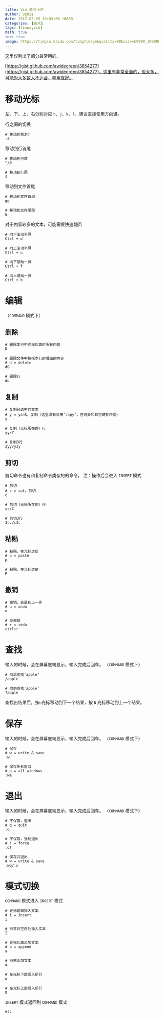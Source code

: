 ```yaml
---
title: Vim 命令小结
author: Uphie
date: 2017-05-25 19:03:00 +0800
categories: [技术]
tags: [linux,vim]
math: true
toc: true
image: https://timgsa.baidu.com/timg?image&quality=80&size=b9999_10000&sec=1602590302205&di=8eab2ecfd674b3638c2e3a0f1a371201&imgtype=0&src=http%3A%2F%2Fd.hiphotos.baidu.com%2Fzhidao%2Fpic%2Fitem%2F908fa0ec08fa513d45869a30366d55fbb2fbd934.jpg
---
```


这里仅列出了部分最常用的。

[https://gist.github.com/awidegreen/3854277](https://gist.github.com/awidegreen/3854277)，这里有非常全面的，但太多，可能对大多数人不适合，够用就好。

# 移动光标

左、下、上、右分别对应 `h`、`j`、`k`、`l`，建议直接使用方向键。

行之间的切换
```
# 移动到第3行
:3
```
移动到行首尾
```
# 移动到行首
^/0

# 移动到行尾
$
```
移动到文件首尾
```
# 移动到文件首部
gg

# 移动到文件尾部
G
```
对于内容较多的文本，可能需要快速翻页
```
# 向下滚动半屏
Ctrl + d

# 向上滚动半屏
Ctrl + u

# 向下滚动一屏
Ctrl + f

# 向上滚动一屏
Ctrl + b
```
# 编辑
（`COMMAND` 模式下）

## 删除
```
# 删除本行中光标后面的所有内容
D

# 删除文件中包括本行的后面的内容
# d = delete
dG

# 删除行
dd
```
## 复制
```
# 复制已选中的文本
# y = yank，复制（这里没有采用‘copy’，否则会和其它键有冲突）
y

# 复制（光标所在的）行
yy/Y

# 复制3行
3yy/y3y
```
## 剪切
剪切命令也有和复制命令类似的的命令。
注：操作后会进入 `INSERT` 模式
```
# 剪切
# c = cut，剪切
c

# 剪切（光标所在的）行
cc/C

# 剪切3行
3cc/c3c
```
## 粘贴
```
# 粘贴，在光标之后
# p = paste
p

# 粘贴，在光标之前
P
```
## 撤销

```
# 撤销，会退到上一步
# u = undo
u

# 反撤销
# r = redo
ctrl+r
```
# 查找
输入的时候，会在屏幕底端显示，输入完成后回车。
（`COMMAND` 模式下）
```
# 向后查找‘apple’
/apple

# 向前查找‘apple’
?apple
```
查找出结果后，按`n`光标移动到下一个结果，按 `N` 光标移动到上一个结果。
# 保存
输入的时候，会在屏幕底端显示，输入完成后回车。
（`COMMAND` 模式下）
```
# 保存
# w = write & save
:w  

# 保存所有窗口
# a = all windows
:wa
```
# 退出
输入的时候，会在屏幕底端显示，输入完成后回车。
（`COMMAND` 模式下）
```
# 不保存，退出
# q = quit
:q

# 不保存，强制退出
# ! = force
:q!

# 保存并退出
# w = write & save
:wq/:x
```

# 模式切换
`COMMAND` 模式进入 `INSERT` 模式
```
# 光标前面插入文本
# i = insert
i  

# 行首非空白处插入文本
I  

# 光标后面添加文本
# a = append
a

# 行末添加文本
A  

# 在光标下面插入新行
o  

# 在光标上面插入新行
O
```
`INSERT` 模式返回到 `COMMAND` 模式
```
esc
```
